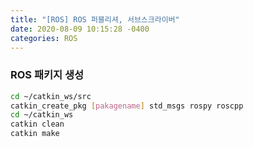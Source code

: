 ```yaml
---
title: "[ROS] ROS 퍼블리셔, 서브스크라이버"
date: 2020-08-09 10:15:28 -0400
categories: ROS
---
```


### ROS 패키지 생성
```bash
cd ~/catkin_ws/src
catkin_create_pkg [pakagename] std_msgs rospy roscpp
cd ~/catkin_ws
catkin clean
catkin make
```